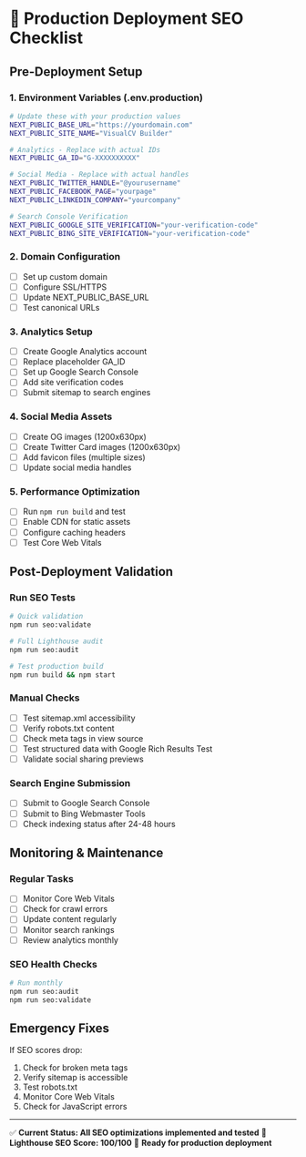 # 🚀 Production Deployment SEO Checklist

## Pre-Deployment Setup

### 1. Environment Variables (.env.production)

```bash
# Update these with your production values
NEXT_PUBLIC_BASE_URL="https://yourdomain.com"
NEXT_PUBLIC_SITE_NAME="VisualCV Builder"

# Analytics - Replace with actual IDs
NEXT_PUBLIC_GA_ID="G-XXXXXXXXXX"

# Social Media - Replace with actual handles
NEXT_PUBLIC_TWITTER_HANDLE="@yourusername"
NEXT_PUBLIC_FACEBOOK_PAGE="yourpage"
NEXT_PUBLIC_LINKEDIN_COMPANY="yourcompany"

# Search Console Verification
NEXT_PUBLIC_GOOGLE_SITE_VERIFICATION="your-verification-code"
NEXT_PUBLIC_BING_SITE_VERIFICATION="your-verification-code"
```

### 2. Domain Configuration

- [ ] Set up custom domain
- [ ] Configure SSL/HTTPS
- [ ] Update NEXT_PUBLIC_BASE_URL
- [ ] Test canonical URLs

### 3. Analytics Setup

- [ ] Create Google Analytics account
- [ ] Replace placeholder GA_ID
- [ ] Set up Google Search Console
- [ ] Add site verification codes
- [ ] Submit sitemap to search engines

### 4. Social Media Assets

- [ ] Create OG images (1200x630px)
- [ ] Create Twitter Card images (1200x630px)
- [ ] Add favicon files (multiple sizes)
- [ ] Update social media handles

### 5. Performance Optimization

- [ ] Run `npm run build` and test
- [ ] Enable CDN for static assets
- [ ] Configure caching headers
- [ ] Test Core Web Vitals

## Post-Deployment Validation

### Run SEO Tests

```bash
# Quick validation
npm run seo:validate

# Full Lighthouse audit
npm run seo:audit

# Test production build
npm run build && npm start
```

### Manual Checks

- [ ] Test sitemap.xml accessibility
- [ ] Verify robots.txt content
- [ ] Check meta tags in view source
- [ ] Test structured data with Google Rich Results Test
- [ ] Validate social sharing previews

### Search Engine Submission

- [ ] Submit to Google Search Console
- [ ] Submit to Bing Webmaster Tools
- [ ] Check indexing status after 24-48 hours

## Monitoring & Maintenance

### Regular Tasks

- [ ] Monitor Core Web Vitals
- [ ] Check for crawl errors
- [ ] Update content regularly
- [ ] Monitor search rankings
- [ ] Review analytics monthly

### SEO Health Checks

```bash
# Run monthly
npm run seo:audit
npm run seo:validate
```

## Emergency Fixes

If SEO scores drop:

1. Check for broken meta tags
2. Verify sitemap is accessible
3. Test robots.txt
4. Monitor Core Web Vitals
5. Check for JavaScript errors

---

✅ **Current Status: All SEO optimizations implemented and tested**
🎯 **Lighthouse SEO Score: 100/100**
🚀 **Ready for production deployment**
